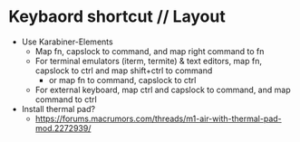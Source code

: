 # Keybaord shortcut // Layout
- Use Karabiner-Elements 
	- Map fn, capslock to command, and map right command to fn
	- For terminal emulators (iterm, termite) & text editors, map fn, capslock to ctrl and map shift+ctrl to command
		- or map fn to command, capslock to ctrl
	- For external keyboard, map ctrl and capslock to command, and map command to ctrl
- Install thermal pad?
	- https://forums.macrumors.com/threads/m1-air-with-thermal-pad-mod.2272939/
